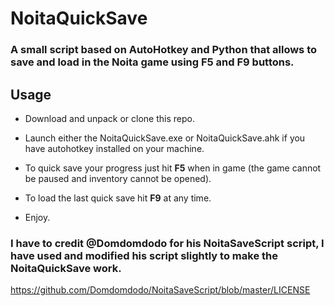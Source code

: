 # NoitaQuickSave
### A small script based on AutoHotkey and Python that allows to save and load in the Noita game using F5 and F9 buttons.

## Usage

- Download and unpack or clone this repo. 

- Launch either the NoitaQuickSave.exe or NoitaQuickSave.ahk if you have autohotkey installed on your machine.

- To quick save your progress just hit **F5** when in game (the game cannot be paused and inventory cannot be opened).

- To load the last quick save hit **F9** at any time.

- Enjoy.

### I have to credit @Domdomdodo for his NoitaSaveScript script, I have used and modified his script slightly to make the NoitaQuickSave work.

https://github.com/Domdomdodo/NoitaSaveScript/blob/master/LICENSE